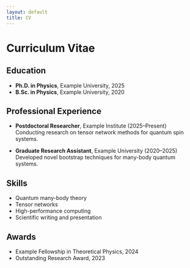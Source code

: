 ```yaml
---
layout: default
title: CV
---
```


# Curriculum Vitae

## Education
- **Ph.D. in Physics**, Example University, 2025  
- **B.Sc. in Physics**, Example University, 2020  

## Professional Experience
- **Postdoctoral Researcher**, Example Institute (2025–Present)  
  Conducting research on tensor network methods for quantum spin systems.

- **Graduate Research Assistant**, Example University (2020–2025)  
  Developed novel bootstrap techniques for many-body quantum systems.

## Skills
- Quantum many-body theory  
- Tensor networks  
- High-performance computing  
- Scientific writing and presentation  

## Awards
- Example Fellowship in Theoretical Physics, 2024  
- Outstanding Research Award, 2023  
